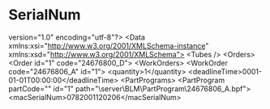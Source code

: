 # SerialNum
 version="1.0" encoding="utf-8"?> &lt;Data xmlns:xsi="http://www.w3.org/2001/XMLSchema-instance" xmlns:xsd="http://www.w3.org/2001/XMLSchema">   &lt;Tubes />   &lt;Orders>     &lt;Order id="1" code="24676800_D">       &lt;WorkOrders>         &lt;WorkOrder code="24676806_A" id="1">           &lt;quantity>1&lt;/quantity>           &lt;deadlineTime>0001-01-01T00:00:00&lt;/deadlineTime>           &lt;PartPrograms>             &lt;PartProgram partCode="" id="1" path="\\server\BLM\PartProgram\24676806_A.bpf">               &lt;macSerialNum>0782001120206&lt;/macSerialNum>
